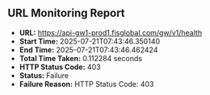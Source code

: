 ## URL Monitoring Report

- **URL:** https://api-gw1-prod1.fisglobal.com/gw/v1/health
- **Start Time:** 2025-07-21T07:43:46.350140
- **End Time:** 2025-07-21T07:43:46.462424
- **Total Time Taken:** 0.112284 seconds
- **HTTP Status Code:** 403
- **Status:** Failure
- **Failure Reason:** HTTP Status Code: 403
